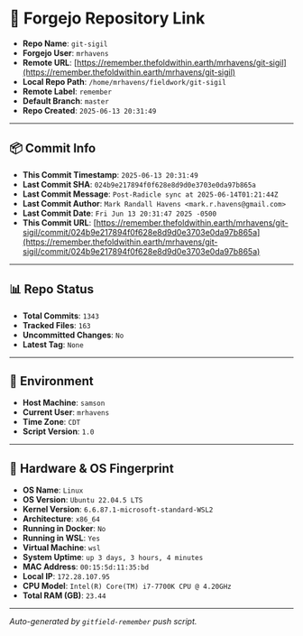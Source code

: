 # 🔗 Forgejo Repository Link

- **Repo Name**: `git-sigil`
- **Forgejo User**: `mrhavens`
- **Remote URL**: [https://remember.thefoldwithin.earth/mrhavens/git-sigil](https://remember.thefoldwithin.earth/mrhavens/git-sigil)
- **Local Repo Path**: `/home/mrhavens/fieldwork/git-sigil`
- **Remote Label**: `remember`
- **Default Branch**: `master`
- **Repo Created**: `2025-06-13 20:31:49`

---

## 📦 Commit Info

- **This Commit Timestamp**: `2025-06-13 20:31:49`
- **Last Commit SHA**: `024b9e217894f0f628e8d9d0e3703e0da97b865a`
- **Last Commit Message**: `Post-Radicle sync at 2025-06-14T01:21:44Z`
- **Last Commit Author**: `Mark Randall Havens <mark.r.havens@gmail.com>`
- **Last Commit Date**: `Fri Jun 13 20:31:47 2025 -0500`
- **This Commit URL**: [https://remember.thefoldwithin.earth/mrhavens/git-sigil/commit/024b9e217894f0f628e8d9d0e3703e0da97b865a](https://remember.thefoldwithin.earth/mrhavens/git-sigil/commit/024b9e217894f0f628e8d9d0e3703e0da97b865a)

---

## 📊 Repo Status

- **Total Commits**: `1343`
- **Tracked Files**: `163`
- **Uncommitted Changes**: `No`
- **Latest Tag**: `None`

---

## 🧭 Environment

- **Host Machine**: `samson`
- **Current User**: `mrhavens`
- **Time Zone**: `CDT`
- **Script Version**: `1.0`

---

## 🧬 Hardware & OS Fingerprint

- **OS Name**: `Linux`
- **OS Version**: `Ubuntu 22.04.5 LTS`
- **Kernel Version**: `6.6.87.1-microsoft-standard-WSL2`
- **Architecture**: `x86_64`
- **Running in Docker**: `No`
- **Running in WSL**: `Yes`
- **Virtual Machine**: `wsl`
- **System Uptime**: `up 3 days, 3 hours, 4 minutes`
- **MAC Address**: `00:15:5d:11:35:bd`
- **Local IP**: `172.28.107.95`
- **CPU Model**: `Intel(R) Core(TM) i7-7700K CPU @ 4.20GHz`
- **Total RAM (GB)**: `23.44`

---

_Auto-generated by `gitfield-remember` push script._

